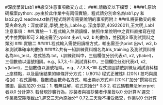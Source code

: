 #深度學習Lab1 
##繳交注意事項繳交方式：
###I.請繳交以下檔案：
####1.原始碼檔案python: .py由於此作業中有兩個實驗，程式請分別命名為lab1.py 和lab2.py2.readme.txt執行程式時若有需要說明的事項再附上
###II.將要繳交的檔案夾命名為：深度學習_學號_姓名_Lab1e.g. 深度學習_409226011_王大明_Lab1注意事項：
##I.實驗一
1 .程式輸入無須讀檔，依照作業說明中之資料直接寫在程式中並實驗即可
2.輸出需至少print 出w1, w2, b 的數值，並預測3 筆測試資料之類別
##II.實驗二
####1.程式輸入需使用讀檔方式，輸出需至少print 出w1, w2, b 和測試準確率的數值
####2.共有一組訓練資料檔名為Iris_training 及測試資料檔名為Iris_test，格式皆為.txt。i.訓練資料中，三個欄位分別代表x1, x2, y(label)，三個數值以逗號相隔。e.g., 5.7,3,-1ii.測試資料中，三個欄位分別代表x1, x2, y(label)，三個數值以逗號相隔。e.g., 7.7,3.8,-1III.程式畫圖請依訓練及測試資料標上座標點，以及最後結果的線條評分方式：I.(80%) 程式正確性II.(20%) 技巧與風格(如：程式邏輯、變數或函數命名方式、輸出顯示方式)III.(20%)"加分"撰寫程式畫圖，最高加20 分註：1. 若無註解，程式原始分* 0.8
2. 程式碼若無法Interpret者以0 分計算3. 若發現抄襲行為，抄襲者與被抄襲者作業皆以0 分計算IV.遲交：作業繳交期限截止1.遲交三天內原始分* 0.72.三天後不接受繳交，作業以0 分計算